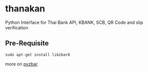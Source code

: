 # thanakan
Python Interface for Thai Bank API, KBANK, SCB, QR Code and slip verification

## Pre-Requisite
```
sudo apt-get install libzbar0
```
more on [pyzbar](https://pypi.org/project/pyzbar/)
